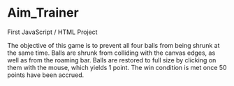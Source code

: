 # Aim_Trainer
First JavaScript / HTML Project

The objective of this game is to prevent all four balls from being shrunk at the same time.
Balls are shrunk from colliding with the canvas edges, as well as from the roaming bar.
Balls are restored to full size by clicking on them with the mouse, which yields 1 point.
The win condition is met once 50 points have been accrued.
